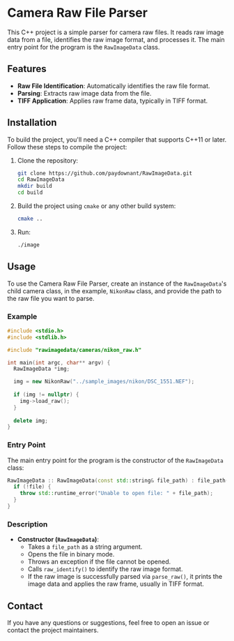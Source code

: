 # Camera Raw File Parser

This C++ project is a simple parser for camera raw files. It reads raw image data from a file, identifies the raw image format, and processes it. The main entry point for the program is the `RawImageData` class.

## Features

- **Raw File Identification**: Automatically identifies the raw file format.
- **Parsing**: Extracts raw image data from the file.
- **TIFF Application**: Applies raw frame data, typically in TIFF format.

## Installation

To build the project, you'll need a C++ compiler that supports C++11 or later. Follow these steps to compile the project:

1. Clone the repository:
   ```sh
   git clone https://github.com/paydownant/RawImageData.git
   cd RawImageData
   mkdir build
   cd build
   ```

2. Build the project using `cmake` or any other build system:
   ```sh
   cmake ..
   ```

3. Run:
   ```sh
   ./image
   ```

## Usage

To use the Camera Raw File Parser, create an instance of the `RawImageData`'s child camera class, in the example, `NikonRaw` class, and provide the path to the raw file you want to parse.

### Example

```cpp
#include <stdio.h>
#include <stdlib.h>

#include "rawimagedata/cameras/nikon_raw.h"

int main(int argc, char** argv) {
  RawImageData *img;

  img = new NikonRaw("../sample_images/nikon/DSC_1551.NEF");
  
  if (img != nullptr) {
    img->load_raw();
  }
  
  delete img;
}
```

### Entry Point

The main entry point for the program is the constructor of the `RawImageData` class:

```cpp
RawImageData :: RawImageData(const std::string& file_path) : file_path(file_path), file(file_path, std::ios::binary) {
  if (!file) {
    throw std::runtime_error("Unable to open file: " + file_path);
  }
}
```

### Description

- **Constructor (`RawImageData`)**: 
  - Takes a `file_path` as a string argument.
  - Opens the file in binary mode.
  - Throws an exception if the file cannot be opened.
  - Calls `raw_identify()` to identify the raw image format.
  - If the raw image is successfully parsed via `parse_raw()`, it prints the image data and applies the raw frame, usually in TIFF format.

## Contact

If you have any questions or suggestions, feel free to open an issue or contact the project maintainers.

